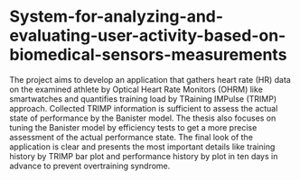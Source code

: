 # System-for-analyzing-and-evaluating-user-activity-based-on-biomedical-sensors-measurements
The project aims to develop an application that gathers heart rate (HR) data on the examined athlete by Optical Heart Rate Monitors (OHRM) like smartwatches and quantifies training load by TRaining IMPulse (TRIMP) approach. Collected TRIMP information is sufficient to assess the actual state of performance by the Banister model. The thesis also focuses on tuning the Banister model by efficiency tests to get a more precise assessment of the actual performance state. The final look of the application is clear and presents the most important details like training history by TRIMP bar plot and performance history by plot in ten days in advance to prevent overtraining syndrome.
